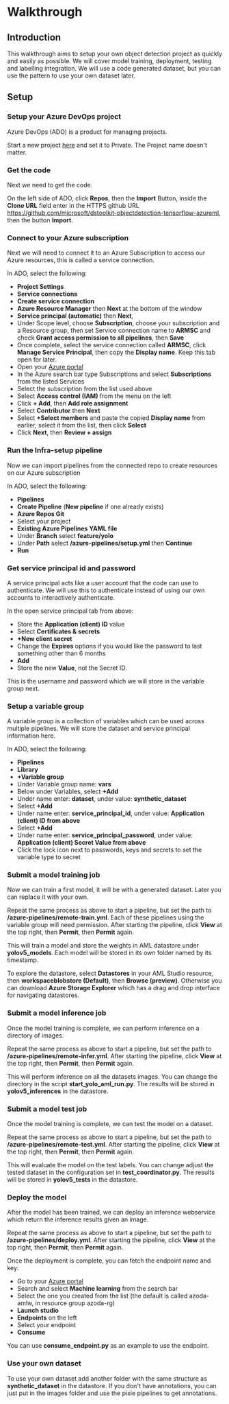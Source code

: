 # Walkthrough

## Introduction

This walkthrough aims to setup your own object detection project as quickly and easily as possible. We will cover model training, deployment, testing and labelling integration. We will use a code generated dataset, but you can use the pattern to use your own dataset later.

## Setup

### Setup your Azure DevOps project

Azure DevOps (ADO) is a product for managing projects.

Start a new project [here](https://dev.azure.com) and set it to Private. The Project name doesn't matter.

### Get the code

Next we need to get the code.

On the left side of ADO, click **Repos**, then the **Import** Button, inside the **Clone URL** field enter in the HTTPS github URL https://github.com/microsoft/dstoolkit-objectdetection-tensorflow-azureml, then the button **Import**.

### Connect to your Azure subscription

Next we will need to connect it to an Azure Subscription to access our Azure resources, this is called a service connection.

In ADO, select the following:
- **Project Settings**
- **Service connections**
- **Create service connection**
- **Azure Resource Manager** then **Next** at the bottom of the window
- **Service principal (automatic)** then **Next**,
-  Under Scope level, choose **Subscription**, choose your subscription and a Resource group, then set Service connection name to **ARMSC** and check **Grant access permission to all pipelines**, then **Save**
- Once complete, select the service connection called **ARMSC**, click **Manage Service Principal**, then copy the **Display name**. Keep this tab open for later.
- Open your [Azure portal](https://portal.azure.com)
- In the Azure search bar type Subscriptions and select **Subscriptions** from the listed Services
- Select the subscription from the list used above
- Select **Access control (IAM)** from the menu on the left
- Click **+ Add**, then **Add role assignment**
- Select **Contributor** then **Next**
- Select **+Select members** and paste the copied **Display name** from earlier, select it from the list, then click **Select**
- Click **Next**, then **Review + assign**

### Run the Infra-setup pipeline

Now we can import pipelines from the connected repo to create resources on our Azure subscription

In ADO, select the following:
- **Pipelines**
- **Create Pipeline** (**New pipeline** if one already exists)
- **Azure Repos Git**
- Select your project
- **Existing Azure Pipelines YAML file**
- Under **Branch** select **feature/yolo**
- Under **Path** select **/azure-pipelines/setup.yml** then **Continue**
- **Run**

### Get service principal id and password

A service principal acts like a user account that the code can use to authenticate. We will use this to authenticate instead of using our own accounts to interactively authenticate.

In the open service principal tab from above:
- Store the **Application (client) ID** value
- Select **Certificates & secrets**
- **+New client secret**
- Change the **Expires** options if you would like the password to last something other than 6 months
- **Add**
- Store the new **Value**, not the Secret ID.

This is the username and password which we will store in the variable group next.
 
### Setup a variable group

A variable group is a collection of variables which can be used across multiple pipelines. We will store the dataset and service principal information here.

In ADO, select the following:
- **Pipelines**
- **Library**
- **+Variable group**
- Under Variable group name: **vars**
- Below under Variables, select **+Add**
- Under name enter: **dataset**, under value: **synthetic_dataset**
- Select **+Add**
- Under name enter: **service_principal_id**, under value: **Application (client) ID from above**
- Select **+Add**
- Under name enter: **service_principal_password**, under value: **Application (client) Secret Value from above**
- Click the lock icon next to passwords, keys and secrets to set the variable type to secret

### Submit a model training job

Now we can train a first model, it will be with a generated dataset. Later you can replace it with your own.

Repeat the same process as above to start a pipeline, but set the path to **/azure-pipelines/remote-train.yml**. Each of these pipelines using the variable group will need permission. After starting the pipeline, click **View** at the top right, then **Permit**, then **Permit** again.

This will train a model and store the weights in AML datastore under **yolov5_models**. Each model will be stored in its own folder named by its timestamp.

To explore the datastore, select **Datastores** in your AML Studio resource, then **workspaceblobstore (Default)**, then **Browse (preview)**. Otherwise you can download **Azure Storage Explorer** which has a drag and drop interface for navigating datastores.

### Submit a model inference job

Once the model training is complete, we can perform inference on a directory of images.

Repeat the same process as above to start a pipeline, but set the path to **/azure-pipelines/remote-infer.yml**. After starting the pipeline, click **View** at the top right, then **Permit**, then **Permit** again.

This will perform inference on all the datasets images. You can change the directory in the script **start_yolo_aml_run.py**. The results will be stored in **yolov5_inferences** in the datastore.

### Submit a model test job

Once the model training is complete, we can test the model on a dataset.

Repeat the same process as above to start a pipeline, but set the path to **/azure-pipelines/remote-test.yml**. After starting the pipeline, click **View** at the top right, then **Permit**, then **Permit** again.

This will evaluate the model on the test labels. You can change adjust the tested dataset in the configuration set in **test_coordinator.py**. The results will be stored in **yolov5_tests** in the datastore.

### Deploy the model

After the model has been trained, we can deploy an inference webservice which return the inference results given an image.

Repeat the same process as above to start a pipeline, but set the path to **/azure-pipelines/deploy.yml**. After starting the pipeline, click **View** at the top right, then **Permit**, then **Permit** again.

Once the deployment is complete, you can fetch the endpoint name and key:
- Go to your [Azure portal](https://portal.azure.com)
- Search and select **Machine learning** from the search bar
- Select the one you created from the list (the default is called azoda-amlw, in resource group azoda-rg)
- **Launch studio**
- **Endpoints** on the left
- Select your endpoint
- **Consume**

You can use **consume_endpoint.py** as an example to use the endpoint. 

### Use your own dataset

To use your own dataset add another folder with the same structure as **synthetic_dataset** in the datastore. If you don't have annotations, you can just put in the images folder and use the pixie pipelines to get annotations.
